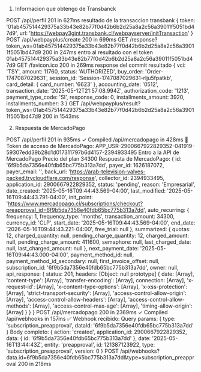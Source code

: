1. Informacion que obtengo de Transbanck

POST /api/perfil 201 in 627ms
resultado de la transaccion transbank {
  token: '01ab457514429375a33b43e82b77f0d42b6b2d25a8a2c56a39011f5051bd47d9',
  url: 'https://webpay3gint.transbank.cl/webpayserver/initTransaction'
}
 POST /api/webpayplus/create 200 in 699ms
 GET /response?token_ws=01ab457514429375a33b43e82b77f0d42b6b2d25a8a2c56a39011f5051bd47d9 200 in 247ms
entro al resultado con el token 01ab457514429375a33b43e82b77f0d42b6b2d25a8a2c56a39011f5051bd47d9
 GET /favicon.ico 200 in 269ms
response del commit resultado {
  vci: 'TSY',
  amount: 11760,
  status: 'AUTHORIZED',
  buy_order: 'Order-1747087029631',
  session_id: 'Session-1747087029631-rlju5fpatkb',
  card_detail: { card_number: '6623' },
  accounting_date: '0512',
  transaction_date: '2025-05-12T21:57:08.994Z',
  authorization_code: '1213',
  payment_type_code: 'SI',
  response_code: 0,
  installments_amount: 3920,
  installments_number: 3
}
 GET /api/webpayplus/result?token_ws=01ab457514429375a33b43e82b77f0d42b6b2d25a8a2c56a39011f5051bd47d9 200 in 1543ms


 2. Respuesta de MercadoPago

 POST /api/perfil 201 in 935ms
 ✓ Compiled /api/mercadopago in 428ms
🔐 Token de acceso de MercadoPago: APP_USR-2900667922829352-041919-59307edd39b28d1d017311797b6d4157-2394933495
Entro a la API de MercadoPago
Precio del plan 34300
Respuesta de MercadoPago: {
  id: '6f9b5da7356e40fdb65bc775b313a7dd',
  payer_id: 1626187072,
  payer_email: '',
  back_url: 'https://arab-television-valves-packed.trycloudflare.com/response',
  collector_id: 2394933495,
  application_id: 2900667922829352,
  status: 'pending',
  reason: 'Empresarial',
  date_created: '2025-05-16T09:44:43.569-04:00',
  last_modified: '2025-05-16T09:44:43.791-04:00',
  init_point: 'https://www.mercadopago.cl/subscriptions/checkout?preapproval_id=6f9b5da7356e40fdb65bc775b313a7dd',
  auto_recurring: {
    frequency: 1,
    frequency_type: 'months',
    transaction_amount: 34300,
    currency_id: 'CLP',
    start_date: '2025-05-16T09:44:43.569-04:00',
    end_date: '2026-05-16T09:44:43.221-04:00',
    free_trial: null
  },
  summarized: {
    quotas: 12,
    charged_quantity: null,
    pending_charge_quantity: 12,
    charged_amount: null,
    pending_charge_amount: 411600,
    semaphore: null,
    last_charged_date: null,
    last_charged_amount: null
  },
  next_payment_date: '2025-05-16T09:44:43.000-04:00',
  payment_method_id: null,
  payment_method_id_secondary: null,
  first_invoice_offset: null,
  subscription_id: '6f9b5da7356e40fdb65bc775b313a7dd',
  owner: null,
  api_response: {
    status: 201,
    headers: [Object: null prototype] {
      date: [Array],
      'content-type': [Array],
      'transfer-encoding': [Array],
      connection: [Array],
      'x-request-id': [Array],
      'x-content-type-options': [Array],
      'x-xss-protection': [Array],
      'strict-transport-security': [Array],
      'access-control-allow-origin': [Array],
      'access-control-allow-headers': [Array],
      'access-control-allow-methods': [Array],
      'access-control-max-age': [Array],
      'timing-allow-origin': [Array]
    }
  }
}
 POST /api/mercadopago 200 in 2369ms
 ✓ Compiled /api/webhooks in 157ms
✅ Webhook recibido:
Query params: {
  type: 'subscription_preapproval',
  dataId: '6f9b5da7356e40fdb65bc775b313a7dd'
}
Body completo: {
  action: 'created',
  application_id: 2900667922829352,
  data: { id: '6f9b5da7356e40fdb65bc775b313a7dd' },
  date: '2025-05-16T13:44:43Z',
  entity: 'preapproval',
  id: 121387123922,
  type: 'subscription_preapproval',
  version: 0
}
 POST /api/webhooks?data.id=6f9b5da7356e40fdb65bc775b313a7dd&type=subscription_preapproval 200 in 218ms


 
